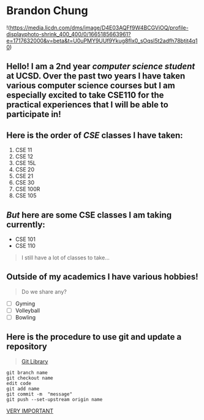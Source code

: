 # Brandon Chung 
!(https://media.licdn.com/dms/image/D4E03AQFf9W4BCGViOQ/profile-displayphoto-shrink_400_400/0/1665185663961?e=1717632000&v=beta&t=U0uPMY9UUf9Ykug8fIx0_sOqsl5t2adfh78btjt4q10)
## Hello! I am a **2nd year** *computer science student* at **UCSD**. Over the past two years I have taken various computer science courses but I am especially excited to take CSE110 for the practical experiences that I will be able to participate in! 

## Here is the order of **_CSE_ classes** I have taken:
1. CSE 11
2. CSE 12
3. CSE 15L
4. CSE 20
5. CSE 21
6. CSE 30
7. CSE 100R
8. CSE 105

## *But* here are some **CSE** classes I am taking currently: 
- CSE 101
- CSE 110
> I still have a lot of classes to take...

## Outside of my academics I have various hobbies!
> Do we share any?
- [ ] Gyming
- [ ] Volleyball
- [ ] Bowling

## Here is the procedure to use git and update a repository 
> [Git Library](https://git-scm.com/doc)
```
git branch name
git checkout name
edit code
git add name 
git commit -m  "message"
git push --set-upstream origin name 
```

[VERY IMPORTANT](joke.md)